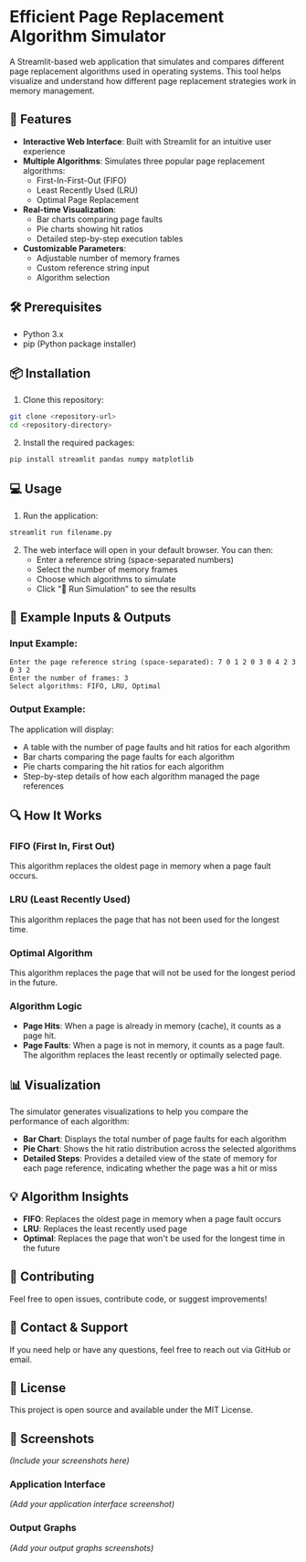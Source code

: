 # Efficient Page Replacement Algorithm Simulator

A Streamlit-based web application that simulates and compares different page replacement algorithms used in operating systems. This tool helps visualize and understand how different page replacement strategies work in memory management.

## 🚀 Features

- **Interactive Web Interface**: Built with Streamlit for an intuitive user experience
- **Multiple Algorithms**: Simulates three popular page replacement algorithms:
  - First-In-First-Out (FIFO)
  - Least Recently Used (LRU)
  - Optimal Page Replacement
- **Real-time Visualization**: 
  - Bar charts comparing page faults
  - Pie charts showing hit ratios
  - Detailed step-by-step execution tables
- **Customizable Parameters**:
  - Adjustable number of memory frames
  - Custom reference string input
  - Algorithm selection

## 🛠️ Prerequisites

- Python 3.x
- pip (Python package installer)

## 📦 Installation

1. Clone this repository:
```bash
git clone <repository-url>
cd <repository-directory>
```

2. Install the required packages:
```bash
pip install streamlit pandas numpy matplotlib
```

## 💻 Usage

1. Run the application:
```bash
streamlit run filename.py
```

2. The web interface will open in your default browser. You can then:
   - Enter a reference string (space-separated numbers)
   - Select the number of memory frames
   - Choose which algorithms to simulate
   - Click "🚀 Run Simulation" to see the results

## 📝 Example Inputs & Outputs

### Input Example:
```
Enter the page reference string (space-separated): 7 0 1 2 0 3 0 4 2 3 0 3 2
Enter the number of frames: 3
Select algorithms: FIFO, LRU, Optimal
```

### Output Example:
The application will display:
- A table with the number of page faults and hit ratios for each algorithm
- Bar charts comparing the page faults for each algorithm
- Pie charts comparing the hit ratios for each algorithm
- Step-by-step details of how each algorithm managed the page references

## 🔍 How It Works

### FIFO (First In, First Out)
This algorithm replaces the oldest page in memory when a page fault occurs.

### LRU (Least Recently Used)
This algorithm replaces the page that has not been used for the longest time.

### Optimal Algorithm
This algorithm replaces the page that will not be used for the longest period in the future.

### Algorithm Logic
- **Page Hits**: When a page is already in memory (cache), it counts as a page hit.
- **Page Faults**: When a page is not in memory, it counts as a page fault. The algorithm replaces the least recently or optimally selected page.

## 📊 Visualization

The simulator generates visualizations to help you compare the performance of each algorithm:

- **Bar Chart**: Displays the total number of page faults for each algorithm
- **Pie Chart**: Shows the hit ratio distribution across the selected algorithms
- **Detailed Steps**: Provides a detailed view of the state of memory for each page reference, indicating whether the page was a hit or miss

## 💡 Algorithm Insights

- **FIFO**: Replaces the oldest page in memory when a page fault occurs
- **LRU**: Replaces the least recently used page
- **Optimal**: Replaces the page that won't be used for the longest time in the future

## 🤝 Contributing

Feel free to open issues, contribute code, or suggest improvements!

## 📱 Contact & Support

If you need help or have any questions, feel free to reach out via GitHub or email.

## 📝 License

This project is open source and available under the MIT License. 

## 👀 Screenshots

*(Include your screenshots here)*

### Application Interface
*(Add your application interface screenshot)*

### Output Graphs
*(Add your output graphs screenshots)* 
